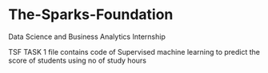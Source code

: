 # The-Sparks-Foundation
Data Science and Business Analytics Internship

TSF TASK 1 file contains code of Supervised machine learning to predict the score of students using no of study hours
